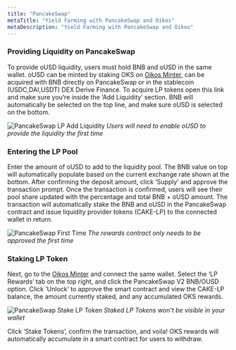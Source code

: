 ```yaml
---
title: "PancakeSwap"
metaTitle: "Yield Farming with PancakeSwap and Oikos"
metaDescription: "Yield Farming with PancakeSwap and Oikos"
---
```

### Providing Liquidity on PancakeSwap
To provide oUSD liquidity, users must hold BNB and oUSD in the same wallet. oUSD can be minted by staking OKS on [Oikos Minter](https://minter.oikos.cash/), can be acquired with BNB directly on PancakeSwap or in the stablecoin (USDC,DAI,USDT) DEX Derive Finance. To acquire LP tokens open this link and make sure you’re inside the ‘Add Liquidity’ section. BNB will automatically be selected on the top line, and make sure oUSD is selected on the bottom.

![PancakeSwap LP Add Liquidity](minterLPPancakeSwapAddLiquidity.gif)
*Users will need to enable oUSD to provide the liquidity the first time*

### Entering the LP Pool

Enter the amount of oUSD to add to the liquidity pool. The BNB value on top will automatically populate based on the current exchange rate shown at the bottom. After confirming the deposit amount, click ‘Supply’ and approve the transaction prompt. Once the transaction is confirmed, users will see their pool share updated with the percentage and total BNB + oUSD amount. The transaction will automatically stake the BNB and oUSD in the PancakeSwap contract and issue liquidity provider tokens (CAKE-LP) to the connected wallet in return. 

![PancakeSwap First Time](minterLPPancakeSwapFirstTime.gif)
*The rewards contract only needs to be approved the first time*

### Staking LP Token

Next, go to the [Oikos Minter](https://minter.oikos.cash/) and connect the same wallet. Select the ‘LP Rewards’ tab on the top right, and click the PancakeSwap V2 BNB/OUSD option. Click ‘Unlock’ to approve the smart contract and view the CAKE-LP balance, the amount currently staked, and any accumulated OKS rewards.

![PancakeSwap Stake LP Token](minterLPPancakeSwapStakeLPToken.gif)
*Staked LP Tokens won't be visible in your wallet*

Click ‘Stake Tokens’, confirm the transaction, and voila! OKS rewards will automatically accumulate in a smart contract for users to withdraw.
